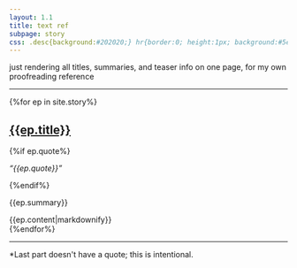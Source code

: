 ```yaml
---
layout: 1.1
title: text ref
subpage: story
css: .desc{background:#202020;} hr{border:0; height:1px; background:#5e5e5e; max-width:20rem; margin:2rem auto 1.65rem;} .spoiler{background:0; cursor:initial;}
---
```

just rendering all titles, summaries, and teaser info on one page, for my own proofreading reference

----

{%for ep in site.story%}<h2><a href="{%include url.html%}/story/{{ep.num}}">{{ep.title}}</a></h2>{%if ep.quote%}<p><i>“{{ep.quote}}”</i></p>{%endif%}<p>{{ep.summary}}</p><div class="desc wrap">{{ep.content|markdownify}}</div>{%endfor%}

----

<span class="small">\*Last part doesn't have a quote; this is intentional.</span>